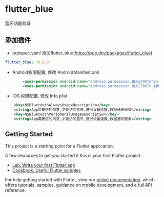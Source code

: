 # flutter_blue

蓝牙功能验证

## 添加插件
- pubspec.yaml 添加flutter_blue(https://pub.dev/packages/flutter_blue)
```yaml
flutter_blue: ^0.8.0
```

- Android权限配置, 修改 AndroidManifest.xml
```xml
        <uses-permission android:name="android.permission.BLUETOOTH"/>
        <uses-permission android:name="android.permission.BLUETOOTH_ADMIN"/>
```

- IOS 权限配置, 修改 Info.plist
```xml
    <key>NSBluetoothAlwaysUsageDescription</key>
    <string>App需要您的同意,才能访问蓝牙,进行设备连接,数据通讯服务</string>
    <key>NSBluetoothPeripheralUsageDescription</key>
    <string>App需要您的同意,才能访问蓝牙,进行设备连接,数据通讯服务</string>
```
## Getting Started


This project is a starting point for a Flutter application.

A few resources to get you started if this is your first Flutter project:

- [Lab: Write your first Flutter app](https://flutter.dev/docs/get-started/codelab)
- [Cookbook: Useful Flutter samples](https://flutter.dev/docs/cookbook)

For help getting started with Flutter, view our
[online documentation](https://flutter.dev/docs), which offers tutorials,
samples, guidance on mobile development, and a full API reference.
